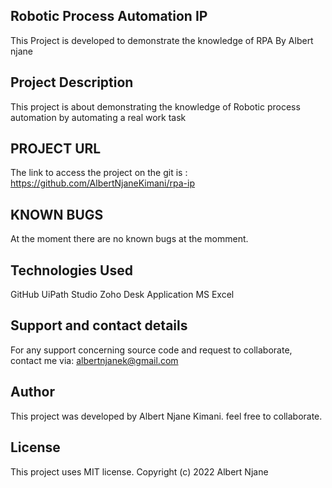 ## Robotic Process Automation IP
This Project is developed to demonstrate the knowledge of RPA
By Albert njane

## Project Description
This project is about demonstrating the knowledge of Robotic process automation by automating a real work task

## PROJECT URL
The link to access the project on the git is : https://github.com/AlbertNjaneKimani/rpa-ip

## KNOWN BUGS
At the moment there are no known bugs at the momment.

## Technologies Used
GitHub
UiPath Studio
Zoho Desk Application
MS Excel

## Support and contact details
For any support concerning source code and request to collaborate, contact me via: albertnjanek@gmail.com

## Author
This project was developed by Albert Njane Kimani. feel free to collaborate.

## License
This project uses MIT license. Copyright (c) 2022 Albert Njane
